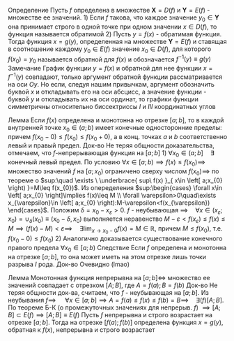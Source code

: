 Определение
	Пусть $f$ определена в множестве $\mathbf{X}=D(f)$ и $\mathbf{Y}=E(f)$ - множестве ее значений.
	1) Если $f$ такова, что каждое значение $y_{0}\in \mathbf{Y}$ она принимает строго в одной точке при одном значении $x\in D(f)$, то функция называется обратимой
	2) Пусть $y=f(x)$ - обратимая функция. Тогда функция $x=g(y)$, определенная на множестве $\mathbf{Y}=E(f)$ и ставящая в соотношение каждому $y_{0}\in E(f)$ значение $x_{0}\in D(f)$, для которого $f(x_{0})=y_{0}$ называется обратной для $f(x)$ и обозначается $f^{-1}(y)\equiv g(y)$
Замечание
	График функции $y=f(x)$ и обратной для нее функции $x=f^{-1}(y)$ совпадают, только аргумент обратной функции рассматривается на оси $Oy$. Но если, следуя нашим привычкам, аргумент обозначить буквой $x$ и откладывать его на оси абсцисс, а значение функции - буквой $y$ и откладывать их на оси ординат, то графики функции симметричны относительно биссектриссы $I$ и $III$ координатных углов

Лемма
	Если $f(x)$ определена и монотонна но отрезке $\left[ a;b \right]$, то в каждой внутренней точке $x_{0}\in \left( a;b \right)$ имеет конечные односторонние пределы: причем $f(x_{0}-0)\leq f(x_{0})\leq f(x_{0}+0)$, а в конц. точках $a$ и $b$ соответственно левый и правый предел.
Док-во
	Не теряя общности доказательства, отмечаем, что $f$-непрерывающая функция на $\left[ a;b \right]$
	1) $\forall x_{0}\in \left( a;b \right]\quad\exists$ конечный левый предел. По условию $\forall x\in \left[ a;b \right)\implies f(x)\leq f(x_{0})\implies$ множество значений $f$ на $\left[ a;x_{0} \right)$ ограничено сверху числом $f(x_{0})\implies$ по теореме о $sup:\quad \exists \ \underbrace{ sup\ f(x) }_{ x\in \left[ a;x_{0} \right) }=M\leq f(x_{0})$. Из опеределения $sup:\begin{cases} \forall x\in \left[ a;x_{0} \right]\implies f(x)\leq M \\ \forall \varepsilon>0\quad\exists x_{\varepsilon}\in \left[ a;x_{0} \right):M-\varepsilon<f(x_{\varepsilon}) \end{cases}$. Положим $\delta=x_{0}-x_{\varepsilon}>0$. $f$ - неубывающая $\implies \quad\forall x\in \left( x_{\varepsilon};x_{0} \right)=\cup_{\delta}(x_{0})\equiv(x_{0}-\delta,x_{0})$ выполняется неравенство $M-\varepsilon<f(x_{\varepsilon})\leq f(x)\leq M\implies(f(x)-M)<\varepsilon\implies \quad\exists \lim_{ x \to x_{0}-0 }f(x)=M\in \mathbb{R}$, причем $M\leq f(x_{0})$, т.е. $f(x_{0}-0)\leq f(x_{0})$ 
	2) Аналогично доказывается существование конечного правого предела $\forall x_{0}\in \left[ a;b \right)$
Следствие
	Если $f$ определена и монотонна на отрезке $\left[ a;b \right]$, то она может иметь на этом отрезке лишь точки разрыва $I$ рода.
Док-во
	Очевидно (lmao)

Лемма
	Монотонная функция непрерывна на $\left[ a;b \right]\iff$ множество ее значений совпадает с отрезком $\left[ A;B \right]$, где $A=f(a);B=f(b)$
Док-во
	Не теряя общности док-ва, считаем, что $f$ - неубывающая на $\left[ a;b \right]$. Из неубывания $f\implies$ $\quad\forall x\in \left[ a;b \right]\implies A=f(a)\leq f(x)\leq f(b)=B\implies \quad\exists(f)\left[ A;B \right]$. По теореме Б-К (о промежуточных значениях для непрерыв. $f$) $\implies \left[ A;B \right]\subset E(f)\implies \left[ A;B \right]\equiv E(f)$
	Пусть $f$ непрерывна и строго возрастает на отрезке $\left[ a;b \right]$. Тогда на отрезке $\left[ f(a);f(b) \right]$ определена функция $x=g(y)$, обратная к $f(x)$, непрерывна и строго возрастает
	